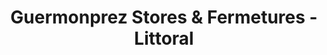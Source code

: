 ---
title: "Guermonprez Stores & Fermetures - Littoral"
url: /etaples/guermonprez-stores-et-fermetures-littoral/
shop: store de fenêtre
---